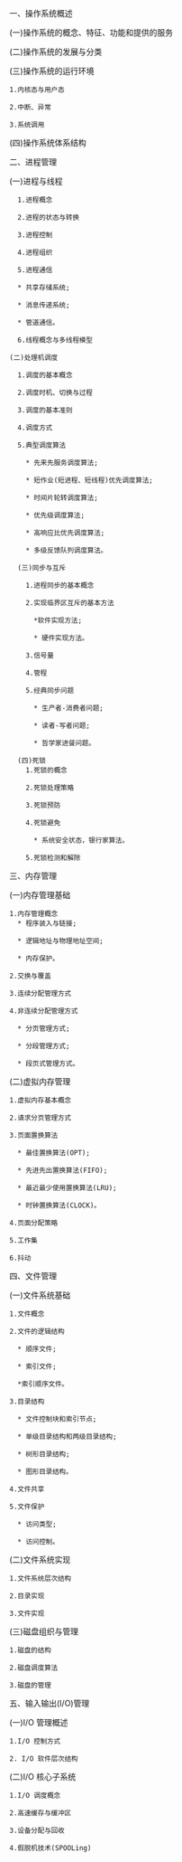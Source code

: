 一、操作系统概述

(一)操作系统的概念、特征、功能和提供的服务

(二)操作系统的发展与分类

(三)操作系统的运行环境

    1.内核态与用户态

    2.中断、异常

    3.系统调用

(四)操作系统体系结构

二、进程管理

(一)进程与线程

      1.进程概念

      2.进程的状态与转换

      3.进程控制

      4.进程组织

      5.进程通信

      * 共享存储系统;

      * 消息传递系统;

      * 管道通信。

      6.线程概念与多线程模型

    (二)处理机调度

      1.调度的基本概念

      2.调度时机、切换与过程

      3.调度的基本准则

      4.调度方式

      5.典型调度算法

        * 先来先服务调度算法;

        * 短作业(短进程、短线程)优先调度算法;

        * 时间片轮转调度算法;

        * 优先级调度算法;

        * 高响应比优先调度算法;

        * 多级反馈队列调度算法。

      (三)同步与互斥

        1.进程同步的基本概念

        2.实现临界区互斥的基本方法

          *软件实现方法;

          * 硬件实现方法。

        3.信号量

        4.管程

        5.经典同步问题

          * 生产者-消费者问题;

          * 读者-写者问题;

          * 哲学家进餐问题。

      (四)死锁
        1.死锁的概念

        2.死锁处理策略

        3.死锁预防

        4.死锁避免

          * 系统安全状态，银行家算法。

        5.死锁检测和解除


三、内存管理

(一)内存管理基础

    1.内存管理概念
      * 程序装入与链接;

      * 逻辑地址与物理地址空间;

      * 内存保护。

    2.交换与覆盖

    3.连续分配管理方式

    4.非连续分配管理方式

      * 分页管理方式;

      * 分段管理方式;

      * 段页式管理方式。

(二)虚拟内存管理

    1.虚拟内存基本概念

    2.请求分页管理方式

    3.页面置换算法

      * 最佳置换算法(OPT);

      * 先进先出置换算法(FIFO);

      * 最近最少使用置换算法(LRU);

      * 时钟置换算法(CLOCK)。

    4.页面分配策略

    5.工作集

    6.抖动

四、文件管理

(一)文件系统基础

    1.文件概念

    2.文件的逻辑结构

      * 顺序文件;

      * 索引文件;

      *索引顺序文件。

    3.目录结构

      * 文件控制块和索引节点;

      * 单级目录结构和两级目录结构;

      * 树形目录结构;

      * 图形目录结构。

    4.文件共享

    5.文件保护

      * 访问类型;

      * 访问控制。


(二)文件系统实现

    1.文件系统层次结构

    2.目录实现

    3.文件实现

(三)磁盘组织与管理

    1.磁盘的结构

    2.磁盘调度算法

    3.磁盘的管理

五、输入输出(I/O)管理

(一)I/O 管理概述

    1.I/O 控制方式

    2. I/O 软件层次结构

(二)I/O 核心子系统

    1.I/O 调度概念

    2.高速缓存与缓冲区

    3.设备分配与回收

    4.假脱机技术(SPOOLing)
